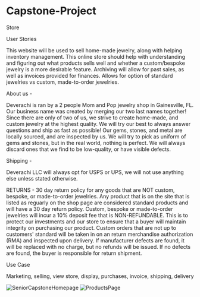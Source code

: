 # Capstone-Project
Store

User Stories

This website will be used to sell home-made jewelry, along with helping inventory management.
This online store should help with understanding and figuring out what products sells well and whether a custom/bespoke jewelry is a more desirable feature.
Archiving will allow for past sales, as well as invoices provided for finances.
Allows for option of standard jewelries vs custom, made-to-order jewelries.

About us -

Deverachi is ran by a 2 people Mom and Pop jewelry shop in Gainesville, FL. Our business name was created by merging our two last names together!  Since there are only of two of us, we strive to create home-made, and custom jewelry at the highest quality. We will try our best to always answer questions and ship as fast as possible! 
Our gems, stones, and metal are locally sourced, and are inspected by us. We will try to pick as uniform of gems and stones, but in the real world, nothing is perfect. We will always discard ones that we find to be low-quality, or have visible defects.

Shipping - 

Deverachi LLC will always opt for USPS or UPS, we will not use anything else unless stated otherwise.

RETURNS - 
30 day return policy for any goods that are NOT custom, bespoke, or made-to-order jewelries. Any product that is on the site that is listed as reguarly on the shop page are considered standard products and will have a 30 day return policy.
Custom, bespoke or made-to-order jewelries will incur a 10% deposit fee that is NON-REFUNDABLE. This is to protect our investments and our store to ensure that a buyer will maintain integrity on purchasing our product. 
Custom orders that are not up to customers' standard will be taken in on an return merchandise authorization (RMA) and inspected upon delivery. If manufacturer defects are found, it will be replaced with no charge, but no refunds will be issued. 
If no defects are found, the buyer is responsible for return shipment.

Use Case

Marketing, selling, view store, display, purchases, invoice, shipping, delivery


![SeniorCapstoneHomepage](https://github.com/jdevera0607/Capstone-Project/assets/114884200/604147e9-8585-4cbe-8a40-b6ad66be3945)
![ProductsPage](https://github.com/jdevera0607/Capstone-Project/assets/114884200/cd5017ab-a8c4-4efe-a925-9599cfaaa889)

